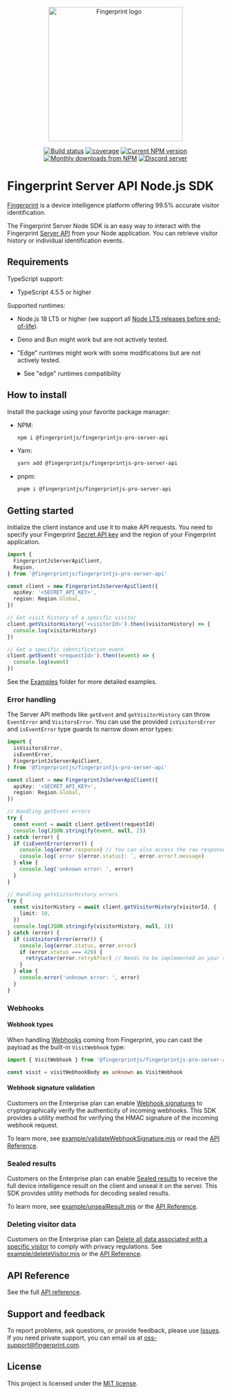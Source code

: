 <p align="center">
  <a href="https://fingerprint.com">
    <picture>
      <source media="(prefers-color-scheme: dark)" srcset="https://fingerprintjs.github.io/home/resources/logo_light.svg" />
      <source media="(prefers-color-scheme: light)" srcset="https://fingerprintjs.github.io/home/resources/logo_dark.svg" />
      <img src="https://fingerprintjs.github.io/home/resources/logo_dark.svg" alt="Fingerprint logo" width="312px" />
    </picture>
  </a>
</p>
<p align="center">
  <a href="https://github.com/fingerprintjs/fingerprintjs-pro-server-api-node-sdk/actions/workflows/build.yml"><img src="https://github.com/fingerprintjs/fingerprintjs-pro-server-api-node-sdk/actions/workflows/build.yml/badge.svg" alt="Build status"></a>
  <a href="https://fingerprintjs.github.io/fingerprintjs-pro-server-api-node-sdk/coverage"><img src="https://fingerprintjs.github.io/fingerprintjs-pro-server-api-node-sdk/coverage/badges.svg" alt="coverage"></a>
  <a href="https://www.npmjs.com/package/@fingerprintjs/fingerprintjs-pro-server-api"><img src="https://img.shields.io/npm/v/@fingerprintjs/fingerprintjs-pro-server-api.svg" alt="Current NPM version"></a>
  <a href="https://www.npmjs.com/package/@fingerprintjs/fingerprintjs-pro-server-api"><img src="https://img.shields.io/npm/dm/@fingerprintjs/fingerprintjs-pro-server-api.svg" alt="Monthly downloads from NPM"></a>
  <a href="https://discord.gg/39EpE2neBg"><img src="https://img.shields.io/discord/852099967190433792?style=logo&label=Discord&logo=Discord&logoColor=white" alt="Discord server"></a>
</p>

# Fingerprint Server API Node.js SDK

[Fingerprint](https://fingerprint.com) is a device intelligence platform offering 99.5% accurate visitor identification.

The Fingerprint Server Node SDK is an easy way to interact with the Fingerprint [Server API](https://dev.fingerprint.com/reference/pro-server-api) from your Node application. You can retrieve visitor history or individual identification events.

## Requirements

TypeScript support:

- TypeScript 4.5.5 or higher

Supported runtimes:

- Node.js 18 LTS or higher (we support all [Node LTS releases before end-of-life](https://nodejs.dev/en/about/releases/)).
- Deno and Bun might work but are not actively tested.
- "Edge" runtimes might work with some modifications but are not actively tested. <details>
  <summary>See "edge" runtimes compatibility</summary>

  This SDK can be made compatible with JavaScript "edge" runtimes that do not support all Node APIs, for example, [Vercel Edge Runtime](https://edge-runtime.vercel.app/), or [Cloudflare Workers](https://developers.cloudflare.com/workers/).

  To make it work, replace the SDK's built-in `fetch` function (which relies on Node APIs) with the runtime's native `fetch` function. Pass the function into the constructor with proper binding:

  ```js
  const client = new FingerprintJsServerApiClient({
    region: Region.EU,
    apiKey: apiKey,
    fetch: fetch.bind(globalThis),
  })
  ```

</details>

## How to install

Install the package using your favorite package manager:

- NPM:

  ```sh
  npm i @fingerprintjs/fingerprintjs-pro-server-api
  ```

- Yarn:
  ```sh
  yarn add @fingerprintjs/fingerprintjs-pro-server-api
  ```
- pnpm:
  ```sh
  pnpm i @fingerprintjs/fingerprintjs-pro-server-api
  ```

## Getting started

Initialize the client instance and use it to make API requests. You need to specify your Fingerprint [Secret API key](https://dev.fingerprint.com/docs/quick-start-guide#server-api) and the region of your Fingerprint application.

```ts
import {
  FingerprintJsServerApiClient,
  Region,
} from '@fingerprintjs/fingerprintjs-pro-server-api'

const client = new FingerprintJsServerApiClient({
  apiKey: '<SECRET_API_KEY>',
  region: Region.Global,
})

// Get visit history of a specific visitor
client.getVisitorHistory('<visitorId>').then((visitorHistory) => {
  console.log(visitorHistory)
})

// Get a specific identification event
client.getEvent('<requestId>').then((event) => {
  console.log(event)
})
```

See the [Examples](./example) folder for more detailed examples.

### Error handling

The Server API methods like `getEvent` and `getVisitorHistory` can throw `EventError` and `VisitorsError`.
You can use the provided `isVisitorsError` and `isEventError` type guards to narrow down error types:

```typescript
import {
  isVisitorsError,
  isEventError,
  FingerprintJsServerApiClient,
} from '@fingerprintjs/fingerprintjs-pro-server-api'

const client = new FingerprintJsServerApiClient({
  apiKey: '<SECRET_API_KEY>',
  region: Region.Global,
})

// Handling getEvent errors
try {
  const event = await client.getEvent(requestId)
  console.log(JSON.stringify(event, null, 2))
} catch (error) {
  if (isEventError(error)) {
    console.log(error.response) // You can also access the raw response
    console.log(`error ${error.status}: `, error.error?.message)
  } else {
    console.log('unknown error: ', error)
  }
}

// Handling getVisitorHistory errors
try {
  const visitorHistory = await client.getVisitorHistory(visitorId, {
    limit: 10,
  })
  console.log(JSON.stringify(visitorHistory, null, 2))
} catch (error) {
  if (isVisitorsError(error)) {
    console.log(error.status, error.error)
    if (error.status === 429) {
      retryLater(error.retryAfter) // Needs to be implemented on your side
    }
  } else {
    console.error('unknown error: ', error)
  }
}
```

### Webhooks

#### Webhook types

When handling [Webhooks](https://dev.fingerprint.com/docs/webhooks) coming from Fingerprint, you can cast the payload as the built-in `VisitWebhook` type:

```ts
import { VisitWebhook } from '@fingerprintjs/fingerprintjs-pro-server-api'

const visit = visitWebhookBody as unknown as VisitWebhook
```

#### Webhook signature validation

Customers on the Enterprise plan can enable [Webhook signatures](https://dev.fingerprint.com/docs/webhooks-security) to cryptographically verify the authenticity of incoming webhooks.
This SDK provides a utility method for verifying the HMAC signature of the incoming webhook request.

To learn more, see [example/validateWebhookSignature.mjs](example/validateWebhookSignature.mjs) or read the [API Reference](https://fingerprintjs.github.io/fingerprintjs-pro-server-api-node-sdk/functions/isValidWebhookSignature.html).

### Sealed results

Customers on the Enterprise plan can enable [Sealed results](https://dev.fingerprint.com/docs/sealed-client-results) to receive the full device intelligence result on the client and unseal it on the server. This SDK provides utility methods for decoding sealed results.

To learn more, see [example/unsealResult.mjs](./example/unsealResult.mjs) or the [API Reference](https://fingerprintjs.github.io/fingerprintjs-pro-server-api-node-sdk/functions/unsealEventsResponse.html).

### Deleting visitor data

Customers on the Enterprise plan can [Delete all data associated with a specific visitor](https://dev.fingerprint.com/reference/deletevisitordata) to comply with privacy regulations. See [example/deleteVisitor.mjs](./example/deleteVisitor.mjs) or the [API Reference](https://fingerprintjs.github.io/fingerprintjs-pro-server-api-node-sdk/classes/FingerprintJsServerApiClient.html#deleteVisitorData).

## API Reference

See the full [API reference](https://fingerprintjs.github.io/fingerprintjs-pro-server-api-node-sdk/).

## Support and feedback

To report problems, ask questions, or provide feedback, please use [Issues](https://github.com/fingerprintjs/fingerprintjs-pro-server-api-node-sdk/issues). If you need private support, you can email us at [oss-support@fingerprint.com](mailto:oss-support@fingerprint.com).

## License

This project is licensed under the [MIT license](./LICENSE).
